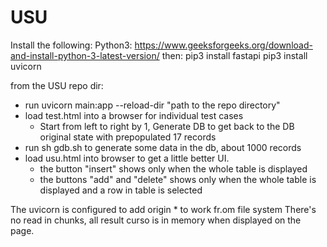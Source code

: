 # USU
Install the following:
Python3:
https://www.geeksforgeeks.org/download-and-install-python-3-latest-version/
then:
pip3 install fastapi
pip3 install uvicorn

from the USU repo dir:
- run uvicorn main:app --reload-dir "path to the repo directory"
- load test.html into a browser for individual test cases
    - Start from left to right by 1, Generate DB to get back to the DB original state with prepopulated 17 records
- run sh gdb.sh to generate some data in the db, about 1000 records
- load usu.html into browser to get a little better UI.
    - the button "insert" shows only when the whole table is displayed
    - the buttons "add" and "delete" shows only when the whole table is displayed and a row in table is selected

The uvicorn is configured to add origin * to work fr.om file system
There's no read in chunks, all result curso is in memory when displayed on the page.
